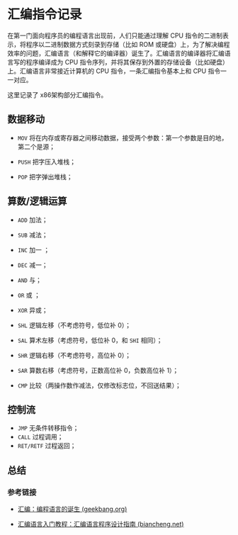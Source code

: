 # 汇编指令记录

在第一门面向程序员的编程语言出现前，人们只能通过理解 CPU 指令的二进制表示，将程序以二进制数据方式刻录到存储（比如 ROM 或硬盘）上，为了解决编程效率的问题，汇编语言（和解释它的编译器）诞生了。汇编语言的编译器将汇编语言写的程序编译成为 CPU 指令序列，并将其保存到外置的存储设备（比如硬盘）上。汇编语言非常接近计算机的 CPU 指令，一条汇编指令基本上和 CPU 指令一一对应。

这里记录了 x86架构部分汇编指令。

## 数据移动

- `MOV` 将在内存或寄存器之间移动数据，接受两个参数：第一个参数是目的地，第二个是源；

- `PUSH` 把字压入堆栈；
- `POP` 把字弹出堆栈；

## 算数/逻辑运算

- `ADD` 加法；
- `SUB` 减法；
- `INC` 加一 ；
- `DEC` 减一；
- `AND` 与；
- `OR` 或 ；
- `XOR` 异或；

- `SHL` 逻辑左移（不考虑符号，低位补 0）；
- `SAL` 算术左移（考虑符号，低位补 0，和 `SHI` 相同）；
- `SHR` 逻辑右移（不考虑符号，高位补 0）；
- `SAR` 算数右移（考虑符号，正数高位补 0，负数高位补 1）；
- `CMP` 比较（两操作数作减法，仅修改标志位，不回送结果）；

## 控制流

- `JMP` 无条件转移指令；
- `CALL` 过程调用；
- `RET/RETF` 过程返回；

## 总结

### 参考链接

- [汇编：编程语言的诞生 (geekbang.org)](https://time.geekbang.org/column/article/91425)

- [汇编语言入门教程：汇编语言程序设计指南 (biancheng.net)](http://c.biancheng.net/asm/)

